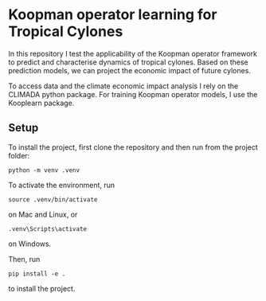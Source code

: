 # Koopman operator learning for Tropical Cylones

In this repository I test the applicability of the Koopman operator framework to predict
and characterise dynamics of tropical cylones. Based on these prediction models, we can 
project the economic impact of future cylones.

To access data and the climate economic impact analysis I rely on the CLIMADA python package.
For training Koopman operator models, I use the Kooplearn package.

## Setup
To install the project, first clone the repository and then run from the project folder:
```
python -m venv .venv
```
To activate the environment, run
```
source .venv/bin/activate
```
on Mac and Linux, or
```
.venv\Scripts\activate
```
on Windows.

Then, run
```
pip install -e .
```
to install the project.

